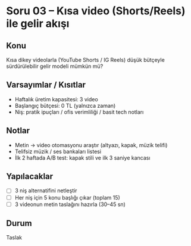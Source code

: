 # Soru 03 – Kısa video (Shorts/Reels) ile gelir akışı

## Konu
Kısa dikey videolarla (YouTube Shorts / IG Reels) düşük bütçeyle sürdürülebilir gelir modeli mümkün mü?

## Varsayımlar / Kısıtlar
- Haftalık üretim kapasitesi: 3 video
- Başlangıç bütçesi: 0 TL (yalnızca zaman)
- Niş: pratik ipuçları / ofis verimliliği / basit tech notları

## Notlar
- Metin → video otomasyonu araştır (altyazı, kapak, müzik telifi)
- Telifsiz müzik / ses bankaları listesi
- İlk 2 haftada A/B test: kapak stili ve ilk 3 saniye kancası

## Yapılacaklar
- [ ] 3 niş alternatifini netleştir
- [ ] Her niş için 5 konu başlığı çıkar (toplam 15)
- [ ] 3 videonun metin taslağını hazırla (30–45 sn)

## Durum
Taslak
